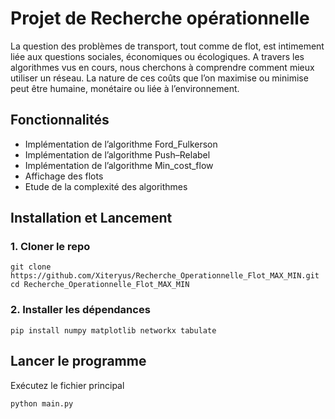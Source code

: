 # Projet de Recherche opérationnelle

La question des problèmes de transport, tout comme de flot, est intimement liée aux questions
sociales, économiques ou écologiques. A travers les algorithmes vus en cours, nous cherchons à
comprendre comment mieux utiliser un réseau. La nature de ces coûts que l’on maximise ou minimise
peut être humaine, monétaire ou liée à l’environnement.

## Fonctionnalités

- Implémentation de l’algorithme Ford_Fulkerson
- Implémentation de l’algorithme Push–Relabel
- Implémentation de l’algorithme Min_cost_flow
- Affichage des flots 
- Etude de la complexité des algorithmes

## Installation et Lancement

### 1. Cloner le repo
````commandline
git clone https://github.com/Xiteryus/Recherche_Operationnelle_Flot_MAX_MIN.git
cd Recherche_Operationnelle_Flot_MAX_MIN
````
### 2️. Installer les dépendances
````commandline
pip install numpy matplotlib networkx tabulate
````

## Lancer le programme
Exécutez le fichier principal
````commandline
python main.py
````
